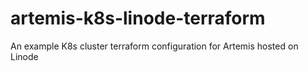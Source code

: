 # artemis-k8s-linode-terraform
An example K8s cluster terraform configuration for Artemis hosted on Linode

